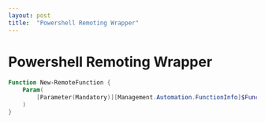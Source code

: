 ```yaml
---
layout: post
title:  "Powershell Remoting Wrapper"
---
```


# Powershell Remoting Wrapper

``` powershell
Function New-RemoteFunction {
    Param(
        [Parameter(Mandatory)][Management.Automation.FunctionInfo]$FunctionInfo
    )
}
```
